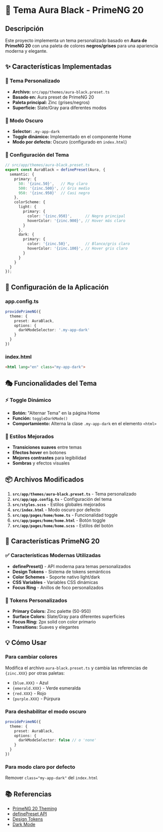 # 🎨 Tema Aura Black - PrimeNG 20

## Descripción

Este proyecto implementa un tema personalizado basado en **Aura de PrimeNG 20** con una paleta de colores **negros/grises** para una apariencia moderna y elegante.

## ✨ Características Implementadas

### 🖤 Tema Personalizado

- **Archivo:** `src/app/themes/aura-black.preset.ts`
- **Basado en:** Aura preset de PrimeNG 20
- **Paleta principal:** Zinc (grises/negros)
- **Superficie:** Slate/Gray para diferentes modos

### 🌙 Modo Oscuro

- **Selector:** `.my-app-dark`
- **Toggle dinámico:** Implementado en el componente Home
- **Modo por defecto:** Oscuro (configurado en `index.html`)

### 🎨 Configuración del Tema

```typescript
// src/app/themes/aura-black.preset.ts
export const AuraBlack = definePreset(Aura, {
  semantic: {
    primary: {
      50: '{zinc.50}',   // Muy claro
      500: '{zinc.500}', // Gris medio
      950: '{zinc.950}'  // Casi negro
    },
    colorScheme: {
      light: {
        primary: {
          color: '{zinc.950}',      // Negro principal
          hoverColor: '{zinc.900}', // Hover más claro
        }
      },
      dark: {
        primary: {
          color: '{zinc.50}',       // Blanco/gris claro
          hoverColor: '{zinc.100}', // Hover gris claro
        }
      }
    }
  }
});
```

## 🔧 Configuración de la Aplicación

### app.config.ts

```typescript
providePrimeNG({
  theme: {
    preset: AuraBlack,
    options: {
      darkModeSelector: '.my-app-dark'
    }
  }
})
```

### index.html

```html
<html lang="en" class="my-app-dark">
```

## 🎭 Funcionalidades del Tema

### ⚡ Toggle Dinámico

- **Botón:** "Alternar Tema" en la página Home
- **Función:** `toggleDarkMode()`
- **Comportamiento:** Alterna la clase `.my-app-dark` en el elemento `<html>`

### 🎨 Estilos Mejorados

- **Transiciones suaves** entre temas
- **Efectos hover** en botones
- **Mejores contrastes** para legibilidad
- **Sombras** y efectos visuales

## 📦 Archivos Modificados

1. **`src/app/themes/aura-black.preset.ts`** - Tema personalizado
2. **`src/app/app.config.ts`** - Configuración del tema
3. **`src/styles.scss`** - Estilos globales mejorados
4. **`src/index.html`** - Modo oscuro por defecto
5. **`src/app/pages/home/home.ts`** - Funcionalidad toggle
6. **`src/app/pages/home/home.html`** - Botón toggle
7. **`src/app/pages/home/home.scss`** - Estilos del botón

## 🚀 Características PrimeNG 20

### ✅ Características Modernas Utilizadas

- **definePreset()** - API moderna para temas personalizados
- **Design Tokens** - Sistema de tokens semánticos
- **Color Schemes** - Soporte nativo light/dark
- **CSS Variables** - Variables CSS dinámicas
- **Focus Ring** - Anillos de foco personalizados

### 🎯 Tokens Personalizados

- **Primary Colors:** Zinc palette (50-950)
- **Surface Colors:** Slate/Gray para diferentes superficies
- **Focus Ring:** 2px solid con color primario
- **Transitions:** Suaves y elegantes

## 💡 Cómo Usar

### Para cambiar colores

Modifica el archivo `aura-black.preset.ts` y cambia las referencias de `{zinc.XXX}` por otras paletas:

- `{blue.XXX}` - Azul
- `{emerald.XXX}` - Verde esmeralda  
- `{red.XXX}` - Rojo
- `{purple.XXX}` - Púrpura

### Para deshabilitar el modo oscuro

```typescript
providePrimeNG({
  theme: {
    preset: AuraBlack,
    options: {
      darkModeSelector: false // o 'none'
    }
  }
})
```

### Para modo claro por defecto

Remover `class="my-app-dark"` del `index.html`

## 📚 Referencias

- [PrimeNG 20 Theming](https://primeng.org/theming)
- [definePreset API](https://primeng.org/theming#customization)
- [Design Tokens](https://primeng.org/theming#architecture)
- [Dark Mode](https://primeng.org/theming#dark-mode)
